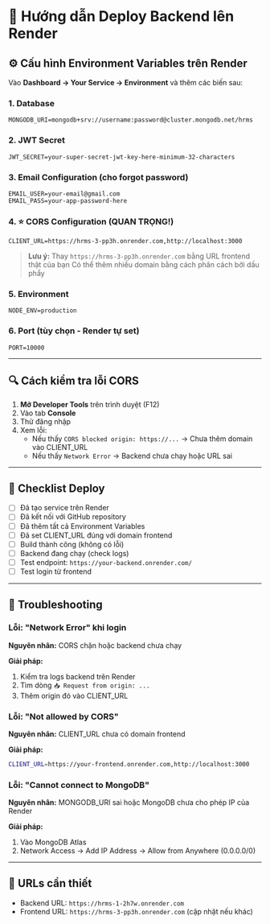 # 🚀 Hướng dẫn Deploy Backend lên Render

## ⚙️ Cấu hình Environment Variables trên Render

Vào **Dashboard → Your Service → Environment** và thêm các biến sau:

### 1. Database
```
MONGODB_URI=mongodb+srv://username:password@cluster.mongodb.net/hrms
```

### 2. JWT Secret
```
JWT_SECRET=your-super-secret-jwt-key-here-minimum-32-characters
```

### 3. Email Configuration (cho forgot password)
```
EMAIL_USER=your-email@gmail.com
EMAIL_PASS=your-app-password-here
```

### 4. ⭐ CORS Configuration (QUAN TRỌNG!)
```
CLIENT_URL=https://hrms-3-pp3h.onrender.com,http://localhost:3000
```
> **Lưu ý:** Thay `https://hrms-3-pp3h.onrender.com` bằng URL frontend thật của bạn
> Có thể thêm nhiều domain bằng cách phân cách bởi dấu phẩy

### 5. Environment
```
NODE_ENV=production
```

### 6. Port (tùy chọn - Render tự set)
```
PORT=10000
```

---

## 🔍 Cách kiểm tra lỗi CORS

1. **Mở Developer Tools** trên trình duyệt (F12)
2. Vào tab **Console**
3. Thử đăng nhập
4. Xem lỗi:
   - Nếu thấy `CORS blocked origin: https://...` → Chưa thêm domain vào CLIENT_URL
   - Nếu thấy `Network Error` → Backend chưa chạy hoặc URL sai

---

## 📝 Checklist Deploy

- [ ] Đã tạo service trên Render
- [ ] Đã kết nối với GitHub repository
- [ ] Đã thêm tất cả Environment Variables
- [ ] Đã set CLIENT_URL đúng với domain frontend
- [ ] Build thành công (không có lỗi)
- [ ] Backend đang chạy (check logs)
- [ ] Test endpoint: `https://your-backend.onrender.com/`
- [ ] Test login từ frontend

---

## 🐛 Troubleshooting

### Lỗi: "Network Error" khi login
**Nguyên nhân:** CORS chặn hoặc backend chưa chạy

**Giải pháp:**
1. Kiểm tra logs backend trên Render
2. Tìm dòng `📥 Request from origin: ...`
3. Thêm origin đó vào CLIENT_URL

### Lỗi: "Not allowed by CORS"
**Nguyên nhân:** CLIENT_URL chưa có domain frontend

**Giải pháp:**
```bash
CLIENT_URL=https://your-frontend.onrender.com,http://localhost:3000
```

### Lỗi: "Cannot connect to MongoDB"
**Nguyên nhân:** MONGODB_URI sai hoặc MongoDB chưa cho phép IP của Render

**Giải pháp:**
1. Vào MongoDB Atlas
2. Network Access → Add IP Address → Allow from Anywhere (0.0.0.0/0)

---

## 🔗 URLs cần thiết

- Backend URL: `https://hrms-1-2h7w.onrender.com`
- Frontend URL: `https://hrms-3-pp3h.onrender.com` (cập nhật nếu khác)

